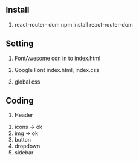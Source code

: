## Install

1. react-router- dom
npm install react-router-dom


## Setting

1. FontAwesome cdn in to index.html

2. Google Font
index.html, index.css

3. global css


## Coding

1. Header

1) icons -> ok
2) img -> ok
3) button 
3) dropdown
3) sidebar